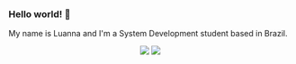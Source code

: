 ### Hello world! 👋
My name is Luanna and I'm a System Development student based in Brazil.  

<div align="center">
  <img src="https://github-readme-stats.vercel.app/api?username=Lua-da-tarde&show_icons=true&theme=github_dark&count_private=true">
  <img src="https://github-readme-stats.vercel.app/api/top-langs/?username=victorbetoni&layout=compact&langs_count=16&theme=dracula">
</div>
